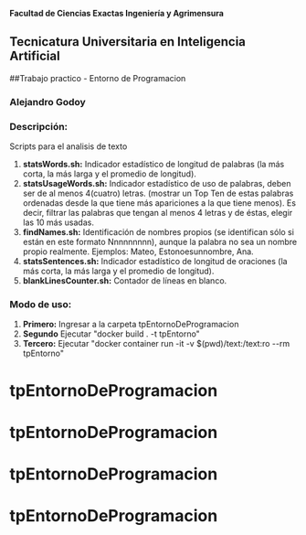 **Facultad de Ciencias Exactas Ingeniería y Agrimensura**
## Tecnicatura Universitaria en Inteligencia Artificial
##Trabajo practico - Entorno de Programacion
### Alejandro Godoy
### **Descripción:**
Scripts para el analisis de texto
1. **statsWords.sh:**
Indicador estadístico de longitud de palabras (la más corta, la más larga y el promedio de longitud).
2. **statsUsageWords.sh:**
Indicador estadístico de uso de palabras, deben ser de al menos 4(cuatro) letras. (mostrar un Top Ten de estas palabras ordenadas desde la que tiene más apariciones a la que tiene menos). Es decir, filtrar las palabras que tengan al menos 4 letras y de éstas, elegir las 10 más usadas.
3. **findNames.sh:**
Identificación de nombres propios (se identifican sólo si están en este formato Nnnnnnnnn), aunque la palabra no sea un nombre propio realmente.
Ejemplos: Mateo, Estonoesunnombre, Ana.
4. **statsSentences.sh:**
Indicador estadístico de longitud de oraciones (la más corta, la más larga y el promedio de longitud).
5. **blankLinesCounter.sh:**
Contador de líneas en blanco.
### Modo de uso:
1. **Primero:** Ingresar a la carpeta tpEntornoDeProgramacion
2. **Segundo** Ejecutar "docker build . -t tpEntorno"
3. **Tercero:** Ejecutar "docker container run -it -v $(pwd)/text:/text:ro --rm tpEntorno"
# tpEntornoDeProgramacion
# tpEntornoDeProgramacion
# tpEntornoDeProgramacion
# tpEntornoDeProgramacion
